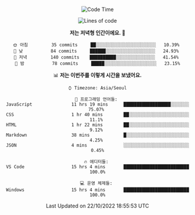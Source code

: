 <div align="center">

<br />

 <!--START_SECTION:waka-->
![Code Time](http://img.shields.io/badge/Code%20Time-54%20hrs%2054%20mins-blue)

![Lines of code](https://img.shields.io/badge/%EC%A0%80%EB%8A%94%20%EC%97%AC%ED%83%9C%EA%B9%8C%EC%A7%80%20-81%20Thousand%20%EC%A4%84%EC%9D%98%20%EC%BD%94%EB%93%9C%EB%A5%BC%20%EC%9E%91%EC%84%B1%ED%96%88%EC%96%B4%EC%9A%94.-blue)

**저는 저녁형 인간이에요. 🦉** 

```text
🌞 아침         35 commits     ██░░░░░░░░░░░░░░░░░░░░░░░   10.39% 
🌆 낮　         84 commits     ██████░░░░░░░░░░░░░░░░░░░   24.93% 
🌃 저녁         140 commits    ██████████░░░░░░░░░░░░░░░   41.54% 
🌙 밤　         78 commits     █████░░░░░░░░░░░░░░░░░░░░   23.15%

```


📊 **저는 이번주를 이렇게 시간을 보냈어요.** 

```text
⌚︎ Timezone: Asia/Seoul

💬 프로그래밍 언어들: 
JavaScript               11 hrs 19 mins      ██████████████████░░░░░░░   75.07% 
CSS                      1 hr 40 mins        ██░░░░░░░░░░░░░░░░░░░░░░░   11.1% 
HTML                     1 hr 22 mins        ██░░░░░░░░░░░░░░░░░░░░░░░   9.12% 
Markdown                 38 mins             █░░░░░░░░░░░░░░░░░░░░░░░░   4.25% 
JSON                     4 mins              ░░░░░░░░░░░░░░░░░░░░░░░░░   0.45%

🔥 에디터들: 
VS Code                  15 hrs 4 mins       █████████████████████████   100.0%

💻 운영 체제들: 
Windows                  15 hrs 4 mins       █████████████████████████   100.0%

```


 Last Updated on 22/10/2022 18:55:53 UTC
<!--END_SECTION:waka-->

</div>
